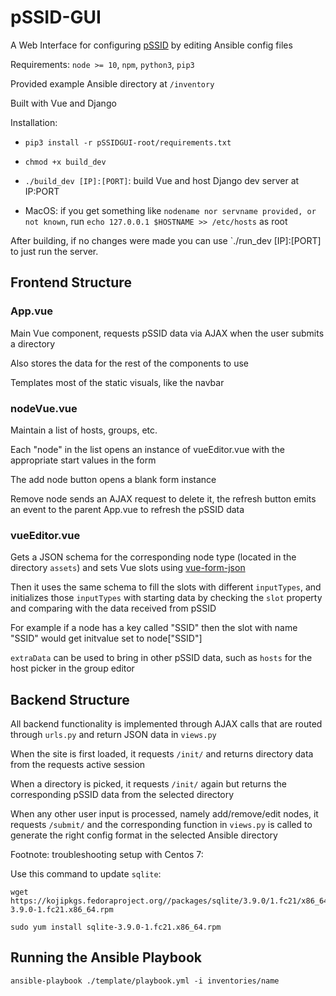 # pSSID-GUI

A Web Interface for configuring [pSSID](https://github.com/UMNET-perfSONAR/pSSID) by editing Ansible config files

Requirements: `node >= 10`, `npm`, `python3`, `pip3`

Provided example Ansible directory at `/inventory`

Built with Vue and Django

Installation:

- `pip3 install -r pSSIDGUI-root/requirements.txt`

- `chmod +x build_dev`

- `./build_dev [IP]:[PORT]`: build Vue and host Django dev server at IP:PORT

- MacOS: if you get something like `nodename nor servname provided, or not known`, run `echo 127.0.0.1 $HOSTNAME >> /etc/hosts` as root

After building, if no changes were made you can use `./run_dev [IP]:[PORT] to just run the server.

## Frontend Structure

### App.vue

Main Vue component, requests pSSID data via AJAX when the user submits a directory

Also stores the data for the rest of the components to use

Templates most of the static visuals, like the navbar

### nodeVue.vue

Maintain a list of hosts, groups, etc.

Each "node" in the list opens an instance of vueEditor.vue with the appropriate start values in the form

The add node button opens a blank form instance

Remove node sends an AJAX request to delete it, the refresh button emits an event to the parent App.vue to refresh the pSSID data

### vueEditor.vue

Gets a JSON schema for the corresponding node type (located in the directory `assets`) and sets Vue slots using [vue-form-json](https://github.com/14nrv/vue-form-json)

Then it uses the same schema to fill the slots with different `inputTypes`, and initializes those `inputTypes` with starting data by checking the `slot` property and comparing with the data received from pSSID

For example if a node has a key called "SSID" then the slot with name "SSID" would get initvalue set to node["SSID"]

`extraData` can be used to bring in other pSSID data, such as `hosts` for the host picker in the group editor

## Backend Structure

All backend functionality is implemented through AJAX calls that are routed through `urls.py` and return JSON data in `views.py`

When the site is first loaded, it requests `/init/` and returns directory data from the requests active session

When a directory is picked, it requests `/init/` again but returns the corresponding pSSID data from the selected directory

When any other user input is processed, namely add/remove/edit nodes, it requests `/submit/` and the corresponding function in `views.py` is called to generate the right config format in the selected Ansible directory

Footnote: troubleshooting setup with Centos 7:

Use this command to update `sqlite`:

```
wget https://kojipkgs.fedoraproject.org//packages/sqlite/3.9.0/1.fc21/x86_64/sqlite-3.9.0-1.fc21.x86_64.rpm

sudo yum install sqlite-3.9.0-1.fc21.x86_64.rpm
```

## Running the Ansible Playbook

```
ansible-playbook ./template/playbook.yml -i inventories/name
```
